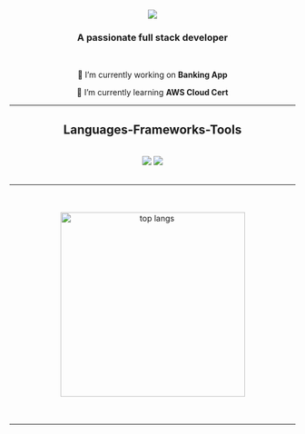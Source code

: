

<h1 align="center">
    <img src="https://readme-typing-svg.herokuapp.com/?font=Righteous&size=35&center=true&vCenter=true&width=500&height=70&duration=4000&lines=Hi+There!+👋;+I'm+Yusuf!;" />
</h1>

<h3 align="center">A passionate full stack developer </h3>

<br/>

<div align="center">
 
 🔭 I’m currently working on **Banking App**
 
 🌱 I’m currently learning **AWS Cloud Cert**
 
</div>
<hr/>
<h2 align="center"> Languages-Frameworks-Tools </h2>
<br/>
<div align="center">
    <img src="https://skillicons.dev/icons?i=react,html,css,spring boot,vscode,github,tailwind" />
    <img src="https://skillicons.dev/icons?i=nodejs,javascript,java,mysql" /><br>
</div>

<br/>
<hr/>

<br>
<div align=center>
  <br/>
  <img width=325 align="center" src="https://github-readme-stats.vercel.app/api/top-langs/?username=Purifoy&layout=compact&theme=react&border_radius=10" alt="top langs" />
</div>
<br/><br/>
<hr/>
